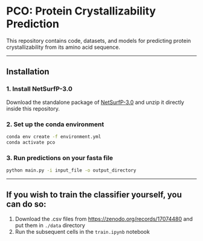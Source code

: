 # PCO: Protein Crystallizability Prediction

This repository contains code, datasets, and models for predicting protein crystallizability from its amino acid sequence.

---

## Installation

### 1. Install NetSurfP-3.0
Download the standalone package of [NetSurfP-3.0](https://services.healthtech.dtu.dk/services/NetSurfP-3.0/) and unzip it directly inside this repository.

### 2. Set up the conda environment

```bash
conda env create -f environment.yml
conda activate pco
```
### 3. Run predictions on your fasta file
```bash
python main.py -i input_file -o output_directory
```
---

## If you wish to train the classifier yourself, you can do so:

1. Download the .csv files from https://zenodo.org/records/17074480 and put them in `./data` directory
2. Run the subsequent cells in the `train.ipynb` notebook
